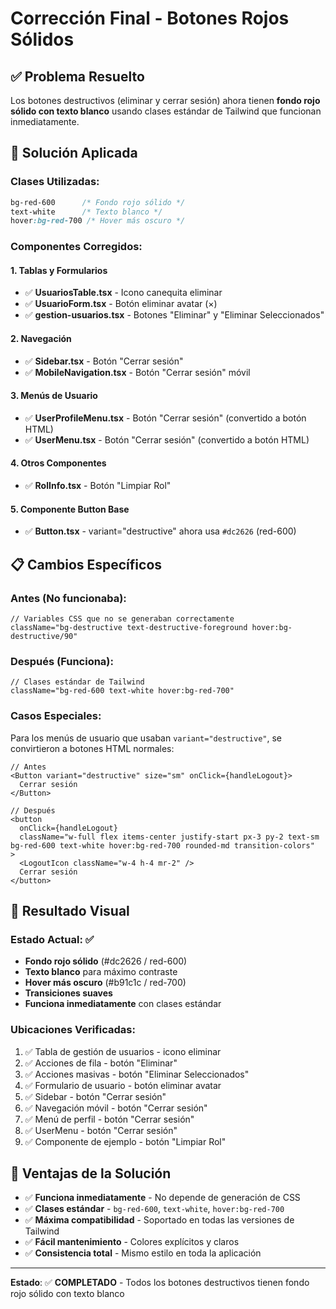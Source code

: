 # Corrección Final - Botones Rojos Sólidos

## ✅ Problema Resuelto
Los botones destructivos (eliminar y cerrar sesión) ahora tienen **fondo rojo sólido con texto blanco** usando clases estándar de Tailwind que funcionan inmediatamente.

## 🔧 Solución Aplicada

### **Clases Utilizadas:**
```css
bg-red-600      /* Fondo rojo sólido */
text-white      /* Texto blanco */
hover:bg-red-700 /* Hover más oscuro */
```

### **Componentes Corregidos:**

#### **1. Tablas y Formularios**
- ✅ **UsuariosTable.tsx** - Icono canequita eliminar
- ✅ **UsuarioForm.tsx** - Botón eliminar avatar (×)
- ✅ **gestion-usuarios.tsx** - Botones "Eliminar" y "Eliminar Seleccionados"

#### **2. Navegación**
- ✅ **Sidebar.tsx** - Botón "Cerrar sesión"
- ✅ **MobileNavigation.tsx** - Botón "Cerrar sesión" móvil

#### **3. Menús de Usuario**
- ✅ **UserProfileMenu.tsx** - Botón "Cerrar sesión" (convertido a botón HTML)
- ✅ **UserMenu.tsx** - Botón "Cerrar sesión" (convertido a botón HTML)

#### **4. Otros Componentes**
- ✅ **RolInfo.tsx** - Botón "Limpiar Rol"

#### **5. Componente Button Base**
- ✅ **Button.tsx** - variant="destructive" ahora usa `#dc2626` (red-600)

## 📋 Cambios Específicos

### **Antes (No funcionaba):**
```tsx
// Variables CSS que no se generaban correctamente
className="bg-destructive text-destructive-foreground hover:bg-destructive/90"
```

### **Después (Funciona):**
```tsx
// Clases estándar de Tailwind
className="bg-red-600 text-white hover:bg-red-700"
```

### **Casos Especiales:**
Para los menús de usuario que usaban `variant="destructive"`, se convirtieron a botones HTML normales:

```tsx
// Antes
<Button variant="destructive" size="sm" onClick={handleLogout}>
  Cerrar sesión
</Button>

// Después  
<button
  onClick={handleLogout}
  className="w-full flex items-center justify-start px-3 py-2 text-sm bg-red-600 text-white hover:bg-red-700 rounded-md transition-colors"
>
  <LogoutIcon className="w-4 h-4 mr-2" />
  Cerrar sesión
</button>
```

## 🎯 Resultado Visual

### **Estado Actual:** ✅
- **Fondo rojo sólido** (#dc2626 / red-600)
- **Texto blanco** para máximo contraste
- **Hover más oscuro** (#b91c1c / red-700)
- **Transiciones suaves**
- **Funciona inmediatamente** con clases estándar

### **Ubicaciones Verificadas:**
1. ✅ Tabla de gestión de usuarios - icono eliminar
2. ✅ Acciones de fila - botón "Eliminar"
3. ✅ Acciones masivas - botón "Eliminar Seleccionados"
4. ✅ Formulario de usuario - botón eliminar avatar
5. ✅ Sidebar - botón "Cerrar sesión"
6. ✅ Navegación móvil - botón "Cerrar sesión"
7. ✅ Menú de perfil - botón "Cerrar sesión"
8. ✅ UserMenu - botón "Cerrar sesión"
9. ✅ Componente de ejemplo - botón "Limpiar Rol"

## 🚀 Ventajas de la Solución

- ✅ **Funciona inmediatamente** - No depende de generación de CSS
- ✅ **Clases estándar** - `bg-red-600`, `text-white`, `hover:bg-red-700`
- ✅ **Máxima compatibilidad** - Soportado en todas las versiones de Tailwind
- ✅ **Fácil mantenimiento** - Colores explícitos y claros
- ✅ **Consistencia total** - Mismo estilo en toda la aplicación

---

**Estado**: ✅ **COMPLETADO** - Todos los botones destructivos tienen fondo rojo sólido con texto blanco 